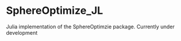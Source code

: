 # SphereOptimize_JL
Julia implementation of the SphereOptimzie package. Currently under development
